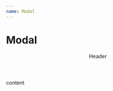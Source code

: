 ```yaml
---
name: Modal
---
```


# Modal

<base-knobs src="./components.json" name="base-modal">
<base-modal>
<header slot="header">Header</header>
content
</base-modal>
</base-knobs>
